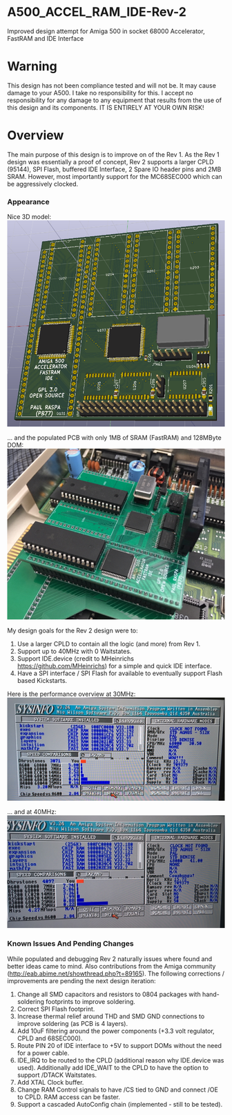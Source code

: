 # A500_ACCEL_RAM_IDE-Rev-2
Improved design attempt for Amiga 500 in socket 68000 Accelerator, FastRAM and IDE Interface

# Warning
This design has not been compliance tested and will not be. It may cause damage to your A500. I take no responsibility for this. I accept no responsibility for any damage to any equipment that results from the use of this design and its components. IT IS ENTIRELY AT YOUR OWN RISK!

# Overview
The main purpose of this design is to improve on of the Rev 1. As the Rev 1 design was essentially a proof of concept, Rev 2 supports a larger CPLD (95144), SPI Flash, buffered IDE Interface, 2 Spare IO header pins and 2MB SRAM. However, most importantly support for the MC68SEC000 which can be  aggressively clocked.

### Appearance
Nice 3D model:
![3D Model](/Images/A500_ACCEL_RAM_IDE.png)

... and the populated PCB with only 1MB of SRAM (FastRAM) and 128MByte DOM:
![Populated PCB](/Images/HardwareWithIDE.jpg)

My design goals for the Rev 2 design were to:

1. Use a larger CPLD to contain all the logic (and more) from Rev 1.
2. Support up to 40MHz with 0 Waitstates.
3. Support IDE.device (credit to MHeinrichs https://github.com/MHeinrichs) for a simple and quick IDE interface.
4. Have a SPI interface / SPI Flash for available to eventually support Flash based Kickstarts.

Here is the performance overview at 30MHz:
![30 MHz](/Images/PerformanceOverview_30MHz.jpg)

... and at 40MHz:
![40 MHz](/Images/PerformanceOverview_40MHz.jpg)

### Known Issues And Pending Changes
While populated and debugging Rev 2 naturally issues where found and better ideas came to mind. Also contributions from the Amiga community (http://eab.abime.net/showthread.php?t=89165). The following corrections / improvements are pending the next design iteration:

1. Change all SMD capacitors and resistors to 0804 packages with hand-soldering footprints to improve soldering.
2. Correct SPI Flash footprint.
3. Increase thermal relief around THD and SMD GND connections to improve soldering (as PCB is 4 layers).
4. Add 10uF filtering around the power components (+3.3 volt regulator, CPLD and 68SEC000).
5. Route PIN 20 of IDE interface to +5V to support DOMs without the need for a power cable.
6. IDE_IRQ to be routed to the CPLD (additional reason why IDE.device was used). Additionally add IDE_WAIT to the CPLD to have the option to support /DTACK Waitstates.
7. Add XTAL Clock buffer.
8. Change RAM Control signals to have /CS tied to GND and connect /OE to CPLD. RAM access can be faster.
9. Support a cascaded AutoConfig chain (implemented - still to be tested).
